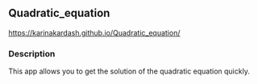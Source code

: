 ## Quadratic_equation

https://karinakardash.github.io/Quadratic_equation/

### Description

This app allows you to get the solution of the quadratic equation quickly.
